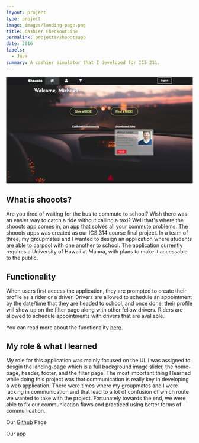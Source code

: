 ```yaml
---
layout: project
type: project
image: images/landing-page.png
title: Cashier CheckoutLine 
permalink: projects/shoootsapp
date: 2016
labels:
  - Java
summary: A cashier simulator that I developed for ICS 211.
---
```


<img class="ui centered middle image" src="../images/home-page.png">

<h2>What is shooots?</h2>
Are you tired of waiting for the bus to commute to school? Wish there was an easier way to catch a ride without calling a taxi? Well that's where the shooots app comes in, an app that solves all your commute problems. The shooots apps was created as our ICS 314 course final project. In a team of three, my groupmates and I wanted to design an application where students are able to carpool with one another to school. The application currently requires a University of Hawaii at Manoa, with plans to make it accessable to the public. 

<h2>Functionality</h2>
When users first access the application, they are prompted to create their profile as a rider or a driver. 
Drivers are allowed to schedule an appointment by the date/time that they are headed to school, and once done, their profile will show up on the filter page along with other fellow drivers.
Riders are allowed to schedule appointments with drivers that are avaliable.
<p>
You can read more about the functionality <a href="https://shooots.github.io/#milestone-2-functionality">here</a>.
  </p>

<h2>My role & what I learned</h2>
My role for this application was mainly focused on the UI. I was assigned to desgin the landing-page which is a full background image slider, the home-page, header, footer, and the filter page. The most important thing I learned while doing this project was that communication is really key in developing a web application. There were times where my groupmates and I were lacking in communication and that lead to a lot of confusion of which route we wanted to take with the project. Fortunately towards the end, we were able to fix our communication flaws and practiced using better forms of communication.



Our [Github](https://shooots.github.io) Page

Our [app](https://shooots.meteorapps.com)
